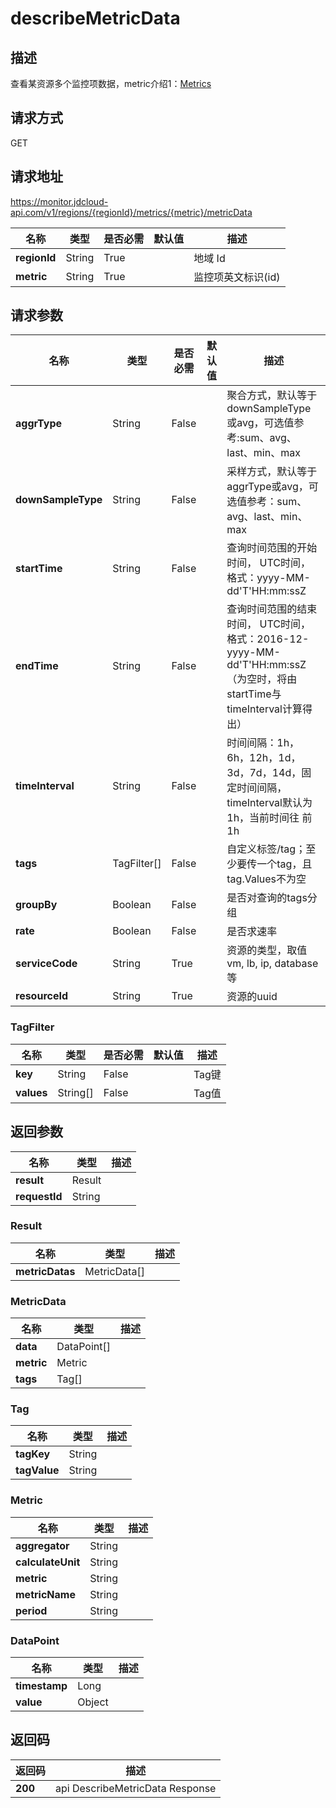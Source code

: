 # describeMetricData


## 描述
查看某资源多个监控项数据，metric介绍1：<a href="https://docs.jdcloud.com/cn/monitoring/metrics">Metrics</a>

## 请求方式
GET

## 请求地址
https://monitor.jdcloud-api.com/v1/regions/{regionId}/metrics/{metric}/metricData

|名称|类型|是否必需|默认值|描述|
|---|---|---|---|---|
|**regionId**|String|True| |地域 Id|
|**metric**|String|True| |监控项英文标识(id)|

## 请求参数
|名称|类型|是否必需|默认值|描述|
|---|---|---|---|---|
|**aggrType**|String|False| |聚合方式，默认等于downSampleType或avg，可选值参考:sum、avg、last、min、max|
|**downSampleType**|String|False| |采样方式，默认等于aggrType或avg，可选值参考：sum、avg、last、min、max|
|**startTime**|String|False| |查询时间范围的开始时间， UTC时间，格式：yyyy-MM-dd'T'HH:mm:ssZ|
|**endTime**|String|False| |查询时间范围的结束时间， UTC时间，格式：2016-12- yyyy-MM-dd'T'HH:mm:ssZ（为空时，将由startTime与timeInterval计算得出）|
|**timeInterval**|String|False| |时间间隔：1h，6h，12h，1d，3d，7d，14d，固定时间间隔，timeInterval默认为1h，当前时间往 前1h|
|**tags**|TagFilter[]|False| |自定义标签/tag；至少要传一个tag，且tag.Values不为空|
|**groupBy**|Boolean|False| |是否对查询的tags分组|
|**rate**|Boolean|False| |是否求速率|
|**serviceCode**|String|True| |资源的类型，取值vm, lb, ip, database 等|
|**resourceId**|String|True| |资源的uuid|

### TagFilter
|名称|类型|是否必需|默认值|描述|
|---|---|---|---|---|
|**key**|String|False| |Tag键|
|**values**|String[]|False| |Tag值|

## 返回参数
|名称|类型|描述|
|---|---|---|
|**result**|Result| |
|**requestId**|String| |

### Result
|名称|类型|描述|
|---|---|---|
|**metricDatas**|MetricData[]| |
### MetricData
|名称|类型|描述|
|---|---|---|
|**data**|DataPoint[]| |
|**metric**|Metric| |
|**tags**|Tag[]| |
### Tag
|名称|类型|描述|
|---|---|---|
|**tagKey**|String| |
|**tagValue**|String| |
### Metric
|名称|类型|描述|
|---|---|---|
|**aggregator**|String| |
|**calculateUnit**|String| |
|**metric**|String| |
|**metricName**|String| |
|**period**|String| |
### DataPoint
|名称|类型|描述|
|---|---|---|
|**timestamp**|Long| |
|**value**|Object| |

## 返回码
|返回码|描述|
|---|---|
|**200**|api DescribeMetricData Response|
